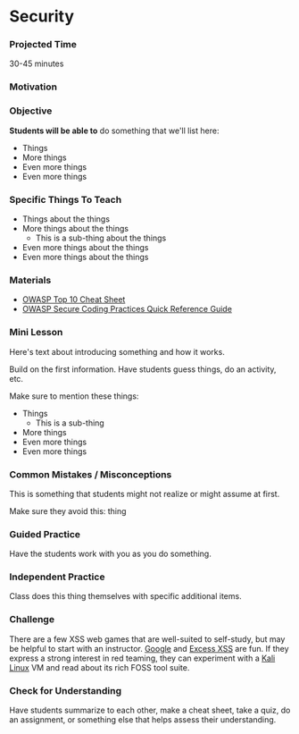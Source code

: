 # Security

### Projected Time
30-45 minutes

### Motivation


### Objective
**Students will be able to** do something that we'll list here:
- Things
- More things
- Even more things
- Even more things

### Specific Things To Teach
- Things about the things
- More things about the things
	- This is a sub-thing about the things
- Even more things about the things
- Even more things about the things

### Materials

- [OWASP Top 10 Cheat Sheet](https://www.owasp.org/index.php/OWASP_Top_Ten_Cheat_Sheet)
- [OWASP Secure Coding Practices Quick Reference Guide](https://www.owasp.org/images/0/08/OWASP_SCP_Quick_Reference_Guide_v2.pdf)

### Mini Lesson

Here's text about introducing something and how it works.

Build on the first information. Have students guess things, do an activity, etc.

Make sure to mention these things: 
- Things
	- This is a sub-thing
- More things
- Even more things
- Even more things


### Common Mistakes / Misconceptions

This is something that students might not realize or might assume at first.

Make sure they avoid this: thing


### Guided Practice

Have the students work with you as you do something. 


### Independent Practice

Class does this thing themselves with specific additional items.


### Challenge

There are a few XSS web games that are well-suited to self-study, but may be helpful to start with an instructor. [Google](https://xss-game.appspot.com/) and [Excess XSS](http://excess-xss.com/) are fun.
If they express a strong interest in red teaming, they can experiment with a [Kali Linux](https://www.kali.org/) VM and read about its rich FOSS tool suite.


### Check for Understanding

Have students summarize to each other, make a cheat sheet, take a quiz, do an assignment, or something else that helps assess their understanding. 
